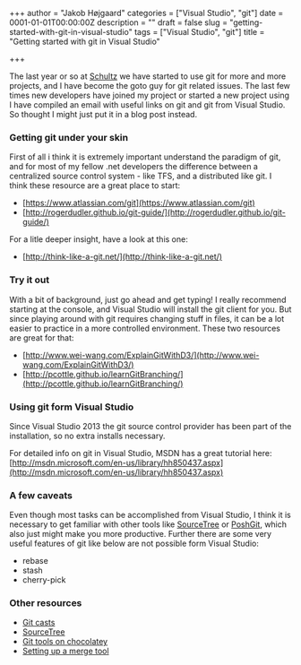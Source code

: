 +++
author = "Jakob Højgaard"
categories = ["Visual Studio", "git"]
date = 0001-01-01T00:00:00Z
description = ""
draft = false
slug = "getting-started-with-git-in-visual-studio"
tags = ["Visual Studio", "git"]
title = "Getting started with git in Visual Studio"

+++

The last year or so at [Schultz](http://schultz.dk) we have started to use git for more and more projects, and I have become the goto guy for git related issues. The last few times new developers have joined my project or started a new project using I have compiled an email with useful links on git and git from Visual Studio. So thought I might just put it in a blog post instead. 


### Getting git under your skin
First of all i think it is extremely important understand the paradigm of git, and for most of my fellow .net developers the difference between a centralized source control system - like TFS, and a distributed like git. I think these resource are a great place to start:

* [https://www.atlassian.com/git](https://www.atlassian.com/git)
* [http://rogerdudler.github.io/git-guide/](http://rogerdudler.github.io/git-guide/)

For a litle deeper insight, have a look at this one:

* [http://think-like-a-git.net/](http://think-like-a-git.net/)

### Try it out
With a bit of background, just go ahead and get typing! I really recommend starting at the console, and Visual Studio will install the git client for you. But since playing around with git requires changing stuff in files, it can be a lot easier to practice in a more controlled environment. These two resources are great for that:

* [http://www.wei-wang.com/ExplainGitWithD3/](http://www.wei-wang.com/ExplainGitWithD3/)
* [http://pcottle.github.io/learnGitBranching/](http://pcottle.github.io/learnGitBranching/)
 
### Using git form Visual Studio
Since Visual Studio 2013 the git source control provider has been part of the installation, so no extra installs necessary. 

For detailed info on git in Visual Studio, MSDN has a great tutorial here: [http://msdn.microsoft.com/en-us/library/hh850437.aspx](http://msdn.microsoft.com/en-us/library/hh850437.aspx)

### A few caveats
Even though most tasks can be accomplished from Visual Studio, I think it is necessary to get familiar with other tools like [SourceTree](http://www.sourcetreeapp.com/) or [PoshGit](https://chocolatey.org/packages/poshgit), which also just might make you more productive.
Further there are some very useful features of git like below are not possible form Visual Studio:

* rebase
* stash
* cherry-pick


### Other resources
* [Git casts](https://www.youtube.com/playlist?list=PLttwD7NyH3omQLyVtan0CFOX_UWItX_yG)
* [SourceTree](http://www.sourcetreeapp.com/)
* [Git tools on chocolatey](https://chocolatey.org/packages?q=git)
* [Setting up a merge tool](http://blog.hgaard.dk/setting-up-a-difftool-for-git-on-windows/)

